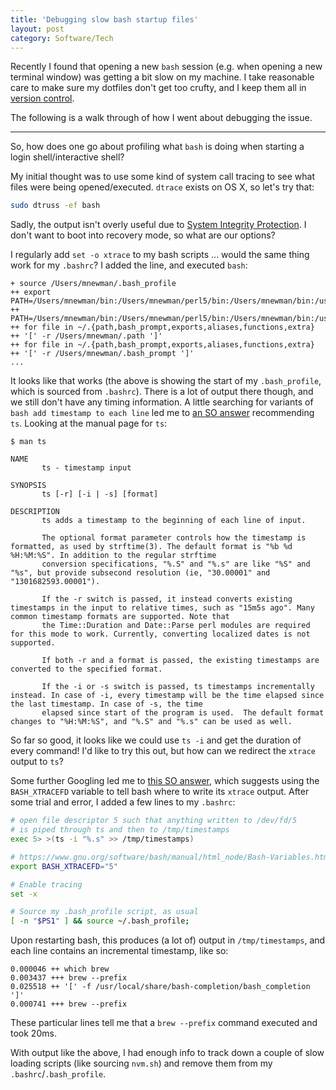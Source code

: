 ```yaml
---
title: 'Debugging slow bash startup files'
layout: post
category: Software/Tech
---
```


Recently I found that opening a new `bash` session (e.g. when opening a new
terminal window) was getting a bit slow on my machine.  I take reasonable care
to make sure my dotfiles don't get too crufty, and I keep them all in [version
control](https://github.com/mdjnewman/dotfiles).

The following is a walk through of how I went about debugging the issue.

---

So, how does one go about profiling what `bash` is doing when starting a login
shell/interactive shell?

My initial thought was to use some kind of system call tracing to see what
files were being opened/executed. `dtrace` exists on OS X, so let's try that:

```bash
sudo dtruss -ef bash
```

Sadly, the output isn't overly useful due to [System Integrity
Protection](https://unix.stackexchange.com/a/276219). I don't want to boot
into recovery mode, so what are our options?

I regularly add `set -o xtrace` to my bash scripts ... would the same thing
work for my `.bashrc`? I added the line, and executed `bash`:

```
+ source /Users/mnewman/.bash_profile
++ export PATH=/Users/mnewman/bin:/Users/mnewman/perl5/bin:/Users/mnewman/bin:/usr/local/bin:/usr/bin:/bin:/usr/sbin:/sbin:/Users/mnewman/.rvm/bin
++ PATH=/Users/mnewman/bin:/Users/mnewman/perl5/bin:/Users/mnewman/bin:/usr/local/bin:/usr/bin:/bin:/usr/sbin:/sbin:/Users/mnewman/.rvm/bin
++ for file in ~/.{path,bash_prompt,exports,aliases,functions,extra}
++ '[' -r /Users/mnewman/.path ']'
++ for file in ~/.{path,bash_prompt,exports,aliases,functions,extra}
++ '[' -r /Users/mnewman/.bash_prompt ']'
...
```

It looks like that works (the above is showing the start of my `.bash_profile`,
which is sourced from `.bashrc`). There is a lot of output there though, and we
still don't have any timing information. A little searching for variants of
`bash add timestamp to each line` led me to [an SO
answer](https://stackoverflow.com/a/9813614/415801) recommending `ts`. Looking at the manual page for `ts`:

```
$ man ts

NAME
       ts - timestamp input

SYNOPSIS
       ts [-r] [-i | -s] [format]

DESCRIPTION
       ts adds a timestamp to the beginning of each line of input.

       The optional format parameter controls how the timestamp is formatted, as used by strftime(3). The default format is "%b %d %H:%M:%S". In addition to the regular strftime
       conversion specifications, "%.S" and "%.s" are like "%S" and "%s", but provide subsecond resolution (ie, "30.00001" and "1301682593.00001").

       If the -r switch is passed, it instead converts existing timestamps in the input to relative times, such as "15m5s ago". Many common timestamp formats are supported. Note that
       the Time::Duration and Date::Parse perl modules are required for this mode to work. Currently, converting localized dates is not supported.

       If both -r and a format is passed, the existing timestamps are converted to the specified format.

       If the -i or -s switch is passed, ts timestamps incrementally instead. In case of -i, every timestamp will be the time elapsed since the last timestamp. In case of -s, the time
       elapsed since start of the program is used.  The default format changes to "%H:%M:%S", and "%.S" and "%.s" can be used as well.
```

So far so good, it looks like we could use `ts -i` and get the duration of
every command! I'd like to try this out, but how can we redirect the `xtrace`
output to `ts`?

Some further Googling led me to [this SO
answer](https://unix.stackexchange.com/a/155553), which suggests using the
`BASH_XTRACEFD` variable to tell bash where to write its `xtrace` output. After
some trial and error, I added a few lines to my `.bashrc`:

```bash
# open file descriptor 5 such that anything written to /dev/fd/5
# is piped through ts and then to /tmp/timestamps
exec 5> >(ts -i "%.s" >> /tmp/timestamps)

# https://www.gnu.org/software/bash/manual/html_node/Bash-Variables.html
export BASH_XTRACEFD="5"

# Enable tracing
set -x

# Source my .bash_profile script, as usual
[ -n "$PS1" ] && source ~/.bash_profile;
```

Upon restarting bash, this produces (a lot of) output in `/tmp/timestamps`, and
each line contains an incremental timestamp, like so:

```
0.000046 ++ which brew
0.003437 +++ brew --prefix
0.025518 ++ '[' -f /usr/local/share/bash-completion/bash_completion ']'
0.000741 +++ brew --prefix
```

These particular lines tell me that a `brew --prefix` command executed and took
20ms.

With output like the above, I had enough info to track down a couple of slow loading
scripts (like sourcing `nvm.sh`) and remove them from my `.bashrc`/`.bash_profile`.

